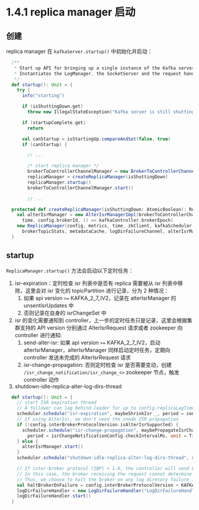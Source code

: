 # 1.4.1 replica manager 启动

## 创建

replica manager 在 `kafkaServer.startup()` 中初始化并启动：

``` scala
  /**
   * Start up API for bringing up a single instance of the Kafka server.
   * Instantiates the LogManager, the SocketServer and the request handlers - KafkaRequestHandlers
   */
  def startup(): Unit = {
    try {
      info("starting")

      if (isShuttingDown.get)
        throw new IllegalStateException("Kafka server is still shutting down, cannot re-start!")

      if (startupComplete.get)
        return

      val canStartup = isStartingUp.compareAndSet(false, true)
      if (canStartup) {

        // ...

        /* start replica manager */
        brokerToControllerChannelManager = new BrokerToControllerChannelManagerImpl(metadataCache, time, metrics, config, threadNamePrefix)
        replicaManager = createReplicaManager(isShuttingDown)
        replicaManager.startup()
        brokerToControllerChannelManager.start()

        // ...
```

``` scala
  protected def createReplicaManager(isShuttingDown: AtomicBoolean): ReplicaManager = {
    val alterIsrManager = new AlterIsrManagerImpl(brokerToControllerChannelManager, kafkaScheduler,
      time, config.brokerId, () => kafkaController.brokerEpoch)
    new ReplicaManager(config, metrics, time, zkClient, kafkaScheduler, logManager, isShuttingDown, quotaManagers,
      brokerTopicStats, metadataCache, logDirFailureChannel, alterIsrManager)
  }
```

## startup

`ReplicaManager.startup()` 方法会启动以下定时任务：

1. isr-expiration：定时检查 isr 列表中是否有 replica 需要被从 isr 列表中移除，这里会对 isr 变化的 topicPartition 进行记录，分为 2 种情况：
    1. 如果 api version `>=` KAFKA_2_7_IV2，记录在 alterIsrManager 的 unsentIsrUpdates 中
    2. 否则记录在自身的 isrChangeSet 中
2. isr 的变化需要通知到 controller，上一步的定时任务只是记录，这里会根据集群支持的 API version 分别通过 AlterIsrRequest 请求或者 zookeeper 向 controller 进行通知:
    1. send-alter-isr: 如果 api version `>=` KAFKA_2_7_IV2，启动 alterIsrManager，alterIsrManager 同样启动定时任务，定期向 controller 发送未完成的 AlterIsrRequest 请求
    2. isr-change-propagation: 否则定时检查 isr 是否需要变动，创建 `/isr_change_notification/isr_change_<>` zookeeper 节点，触发 controller 动作
3. shutdown-idle-replica-alter-log-dirs-thread

``` scala
  def startup(): Unit = {
    // start ISR expiration thread
    // A follower can lag behind leader for up to config.replicaLagTimeMaxMs x 1.5 before it is removed from ISR
    scheduler.schedule("isr-expiration", maybeShrinkIsr _, period = config.replicaLagTimeMaxMs / 2, unit = TimeUnit.MILLISECONDS)
    // If using AlterIsr, we don't need the znode ISR propagation
    if (!config.interBrokerProtocolVersion.isAlterIsrSupported) {
      scheduler.schedule("isr-change-propagation", maybePropagateIsrChanges _,
        period = isrChangeNotificationConfig.checkIntervalMs, unit = TimeUnit.MILLISECONDS)
    } else {
      alterIsrManager.start()
    }
    scheduler.schedule("shutdown-idle-replica-alter-log-dirs-thread", shutdownIdleReplicaAlterLogDirsThread _, period = 10000L, unit = TimeUnit.MILLISECONDS)

    // If inter-broker protocol (IBP) < 1.0, the controller will send LeaderAndIsrRequest V0 which does not include isNew field.
    // In this case, the broker receiving the request cannot determine whether it is safe to create a partition if a log directory has failed.
    // Thus, we choose to halt the broker on any log diretory failure if IBP < 1.0
    val haltBrokerOnFailure = config.interBrokerProtocolVersion < KAFKA_1_0_IV0
    logDirFailureHandler = new LogDirFailureHandler("LogDirFailureHandler", haltBrokerOnFailure)
    logDirFailureHandler.start()
  }
```


